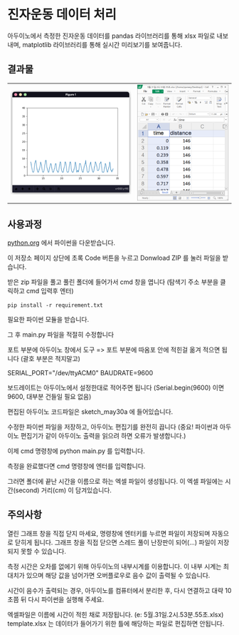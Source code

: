 
# 진자운동 데이터 처리

아두이노에서 측정한 진자운동 데이터를 pandas 라이브러리를 통해 xlsx 파일로 내보내며, matplotlib 라이브러리를 통해 실시간 미리보기를 보여줍니다.

## 결과물

|||
|-|-|
| ![graph](./images/graph.png) | ![xlsx](./images/xlsx.png) |

## 사용과정

[python.org](https://www.python.org) 에서 파이썬을 다운받습니다.

이 저장소 페이지 상단에 초록 Code 버튼을 누르고 Donwload ZIP 를 눌러 파일을 받습니다.

받은 zip 파일을 풀고 풀린 폴더에 들어가서 cmd 창을 엽니다 (탐색기 주소 부분을 클릭하고 cmd 입력후 엔터)

```
pip install -r requirement.txt
```

필요한 파이썬 모듈을 받습니다.

그 후 main.py 파일을 적절히 수정합니다

포트 부분에 아두이노 창에서
도구 => 포트 부분에 따옴포 안에 적힌걸 옮겨 적으면 됩니다 (괄호 부분은 적지말고)

SERIAL_PORT="/dev/ttyACM0"
BAUDRATE=9600

보드레이트는 아두이노에서 설정한대로 적어주면 됩니다 (Serial.begin(9600) 이면 9600, 대부분 건들일 필요 없음)

편집된 아두이노 코드파일은 sketch_may30a 에 들어있습니다.

수정한 파이썬 파일을 저장하고, 아두이노 편집기를 완전히 끕니다 (중요! 파이썬과 아두이노 편집기가 같이 아두이노 출력을 읽으려 하면 오류가 발생합니다.)

이제 cmd 명령창에 python main.py 를 입력합니다.

측정을 완료했다면 cmd 명령창에 엔터를 입력합니다.

그러면 폴더에 끝난 시간을 이름으로 하는 엑셀 파일이 생성됩니다. 이 엑셀 파일에는 시간(second) 거리(cm) 이 담겨있습니다.

## 주의사항

열린 그래프 창을 직접 닫지 마세요, 명령창에 엔터키를 누르면 파일이 저장되며 자동으로 닫히게 됩니다.
그래프 창을 직접 닫으면 스레드 풀이 난장판이 되어(...) 파일이 저장되지 못할 수 있습니다.

측정 시간은 오차를 없에기 위해 아두이노의 내부시계를 이용합니다. 이 내부 시계는 최대치가 있으며 해당 값을 넘어가면 오버플로우로 음수 값이 출력될 수 있습니다.

시간이 음수가 출력되는 경우, 아두이노를 컴퓨터에서 분리한 후, 다시 연결하고 대략 10초쯤 뒤 다시 파이썬을 실행해 주세요.

엑셀파일은 이름에 시간이 적힌 채로 저장됩니다.
(e: 5월.31일.2시.53분.55초.xlsx)
template.xlsx 는 데이터가 들어가기 위한 틀에 해당하는 파일로 편집하면 안됩니다.

